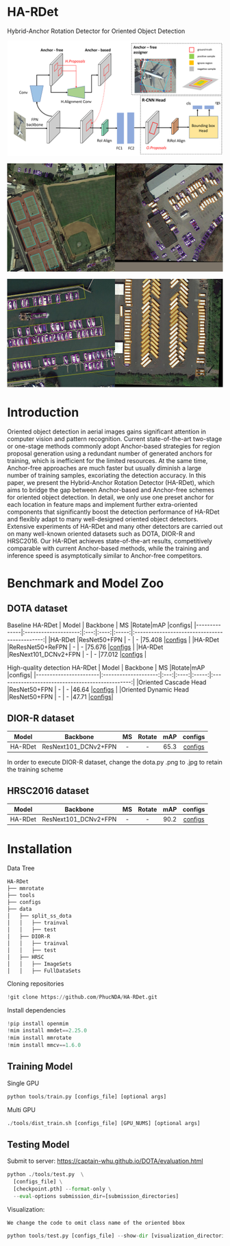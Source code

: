 # HA-RDet
Hybrid-Anchor Rotation Detector for Oriented Object Detection

![Alt text](model.png?raw=true "HA-RDet")
<p>
    <img src="vis/z3865684197968_308ee358f67bf793dde41d6337dd0d95.jpg" alt="Sample Image" style="height: 50%; width: 50%;"><img src="vis/z3865684215904_febc774aec478cb0f63f8acdb680b98c.jpg" alt="Sample Image" style="height: 50%; width: 50%;">
</p>
<p>
    <img src="vis/z3865684208827_7d0caf1ea6313f657a9484bf220e8a8f.jpg" alt="Sample Image" style="height: 50%; width: 50%;"><img src="vis/z3865684207235_3aa48664c2e80cd59b726e6d6432607b.jpg" alt="Sample Image" style="height: 50%; width: 50%;">
</p>

# Introduction
Oriented object detection in aerial images gains significant attention in computer vision and pattern recognition. Current state-of-the-art two-stage or one-stage methods commonly adopt Anchor-based strategies for region proposal generation using a redundant number of generated anchors for training, which is inefficient for the limited resources. At the same time, Anchor-free approaches are much faster but usually diminish a large number of training samples, excoriating the detection accuracy. In this paper, we present the Hybrid-Anchor Rotation Detector (HA-RDet), which aims to bridge the gap between Anchor-based and Anchor-free schemes for oriented object detection. In detail, we only use one preset anchor for each location in feature maps and implement further extra-oriented components that significantly boost the detection performance of HA-RDet and flexibly adapt to many well-designed oriented object detectors. Extensive experiments of HA-RDet and many other detectors are carried out on many well-known oriented datasets such as DOTA, DIOR-R and HRSC2016. Our HA-RDet achieves state-of-the-art results, competitively comparable with current Anchor-based methods, while the training and inference speed is asymptotically similar to Anchor-free competitors.
# Benchmark and Model Zoo
## DOTA dataset
Baseline HA-RDet
| Model        | Backbone             | MS  |Rotate|mAP    |configs|
|--------------|:--------------------:|:---:|:----:|:-----:|:---------------------------------------------:|
|HA-RDet       |ResNet50+FPN          |  -  |   -  |75.408 |[configs](configs/HARDet/HA-RDet.py)                |
|HA-RDet       |ReResNet50+ReFPN      |  -  |   -  |75.676 |[configs](configs/HARDet/HA-RDet-reresnet.py)       |
|HA-RDet       |ResNext101_DCNv2+FPN  |  -  |   -  |77.012 |[configs](configs/HARDet/HA-RDet-resnext101.py)     |

High-quality detection HA-RDet
| Model                 | Backbone             | MS  |Rotate|mAP    |configs|
|-----------------------|:--------------------:|:---:|:----:|:-----:|:------------------------------------------------:|
|Oriented Cascade Head  |ResNet50+FPN          |  -  |   -  |46.64  |[configs](configs/HARDet/Cascade-HA-RDet.py)           |
|Oriented Dynamic Head  |ResNet50+FPN          |  -  |   -  |47.71  |[configs](configs/HARDet/HA-RDet-dynamictranning_05.py)|
## DIOR-R dataset
| Model        | Backbone             | MS  |Rotate|mAP    |configs|
|--------------|:--------------------:|:---:|:----:|:-----:|:----------------------------------------------------:|
|HA-RDet       |ResNext101_DCNv2+FPN  |  -  |   -  |65.3   |[configs](configs/HARDet/HA-RDet-resnext101-dior.py)       |

In order to execute DIOR-R dataset, change the dota.py .png to .jpg to retain the training scheme

## HRSC2016 dataset
| Model        | Backbone             | MS  |Rotate|mAP    |configs|
|--------------|:--------------------:|:---:|:----:|:-----:|:----------------------------------------------------:|
|HA-RDet       |ResNext101_DCNv2+FPN  |  -  |   -  |90.2   |[configs](configs/HARDet/HA-RDet-resnext101-hrsc.py)       |
# Installation

<summary> Data Tree </summary>

    HA-RDet
    ├── mmrotate
    ├── tools
    ├── configs
    ├── data
    │   ├── split_ss_dota
    │   │   ├── trainval
    │   │   ├── test
    │   ├── DIOR-R
    │   │   ├── trainval
    │   │   ├── test
    │   ├── HRSC
    │   │   ├── ImageSets
    │   │   ├── FullDataSets
Cloning repositories
```python
!git clone https://github.com/PhucNDA/HA-RDet.git
```
Install dependencies
```python
!pip install openmim
!mim install mmdet==2.25.0
!mim install mmrotate
!mim install mmcv==1.6.0
```
## Training Model
Single GPU
```python
python tools/train.py [configs_file] [optional args]
```
Multi GPU
```python
./tools/dist_train.sh [configs_file] [GPU_NUMS] [optional args]
```

## Testing Model
Submit to server: https://captain-whu.github.io/DOTA/evaluation.html
```python 
python ./tools/test.py  \
  [configs_file] \
  [checkpoint.pth] --format-only \
  --eval-options submission_dir=[submission_directories]
```
Visualization:

    We change the code to omit class name of the oriented bbox

```python
python tools/test.py [configs_file] --show-dir [visualization_directories]
```
